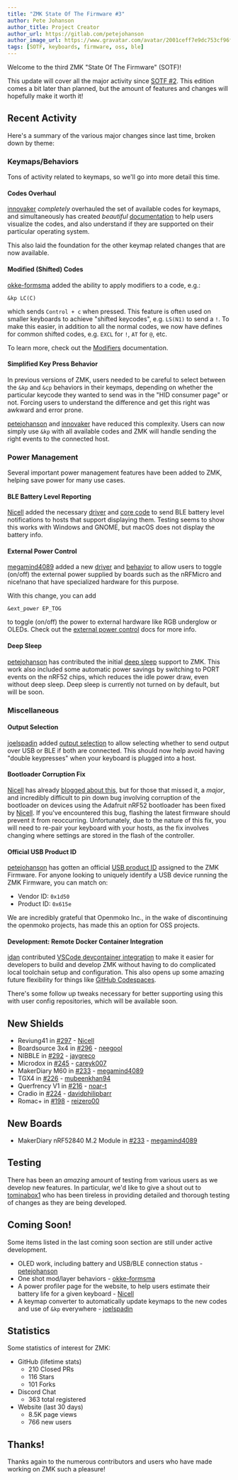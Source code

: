 ```yaml
---
title: "ZMK State Of The Firmware #3"
author: Pete Johanson
author_title: Project Creator
author_url: https://gitlab.com/petejohanson
author_image_url: https://www.gravatar.com/avatar/2001ceff7e9dc753cf96fcb2e6f41110
tags: [SOTF, keyboards, firmware, oss, ble]
---
```


Welcome to the third ZMK "State Of The Firmware" (SOTF)!

This update will cover all the major activity since [SOTF #2](/blog/2020/09/21/zmk-sotf-2). This edition comes a bit later than planned, but the amount of features and changes will hopefully make it worth it!

## Recent Activity

Here's a summary of the various major changes since last time, broken down by theme:

### Keymaps/Behaviors

Tons of activity related to keymaps, so we'll go into more detail this time.

#### Codes Overhaul

[innovaker] _completely_ overhauled the set of available codes for keymaps, and simultaneously has created
_beautiful_ [documentation](/docs/codes) to help users visualize the codes, and also understand if they are supported on their particular operating system.

This also laid the foundation for the other keymap related changes that are now available.

#### Modified (Shifted) Codes

[okke-formsma] added the ability to apply modifiers to a code, e.g.:

```
&kp LC(C)
```

which sends `Control + c` when pressed. This feature is often used on smaller keyboards to achieve "shifted keycodes", e.g. `LS(N1)` to send a `!`.
To make this easier, in addition to all the normal codes, we now have defines for common shifted codes, e.g. `EXCL` for `!`, `AT` for `@`, etc.

To learn more, check out the [Modifiers](/docs/codes/modifiers) documentation.

#### Simplified Key Press Behavior

In previous versions of ZMK, users needed to be careful to select between the `&kp` and `&cp` behaviors in their keymaps, depending on
whether the particular keycode they wanted to send was in the "HID consumer page" or not. Forcing users to understand the difference and get
this right was awkward and error prone.

[petejohanson] and [innovaker] have reduced this complexity. Users can now simply use `&kp` with all available codes and ZMK will
handle sending the right events to the connected host.

### Power Management

Several important power management features have been added to ZMK, helping save power for many use cases.

#### BLE Battery Level Reporting

[Nicell] added the necessary [driver](https://github.com/zmkfirmware/zmk/pull/293) and [core code](https://github.com/zmkfirmware/zmk/pull/306) to send BLE battery level notifications to hosts that support displaying them. Testing seems to show this works with Windows and GNOME, but macOS does not display the battery info.

#### External Power Control

[megamind4089] added a new [driver](https://github.com/zmkfirmware/zmk/pull/242) and [behavior](https://github.com/zmkfirmware/zmk/pull/258) to allow users to toggle (on/off) the external power supplied by boards such as the nRFMicro
and nice!nano that have specialized hardware for this purpose.

With this change, you can add

```
&ext_power EP_TOG
```

to toggle (on/off) the power to external hardware like RGB underglow or OLEDs. Check out the [external power control](/docs/behavior/power#external-power-control) docs for more info.

#### Deep Sleep

[petejohanson] has contributed the initial [deep sleep](https://github.com/zmkfirmware/zmk/pull/211) support to ZMK. This work also
included some automatic power savings by switching to PORT events on the nRF52 chips, which reduces the idle power draw, even without deep sleep. Deep sleep is currently not turned on by default, but will be soon.

### Miscellaneous

#### Output Selection

[joelspadin] added [output selection](/docs/behavior/outputs) to allow selecting whether to send output over USB or BLE if both are connected. This should now help avoid having "double keypresses" when your keyboard is plugged into a host.

#### Bootloader Corruption Fix

[Nicell] has already [blogged about this](/blog/2020/10/03/bootloader-fix), but for those that missed it, a _major_, and incredibly difficult to pin down bug involving corruption of the bootloader on devices using the Adafruit nRF52 bootloader has been fixed by [Nicell]. If you've encountered this bug, flashing the latest firmware should prevent it from reoccurring. Unfortunately, due to the nature of this fix, you will need to re-pair your keyboard with your hosts, as the fix involves changing where settings are stored in the flash of the controller.

#### Official USB Product ID

[petejohanson] has gotten an official [USB product ID](https://github.com/openmoko/openmoko-usb-oui/pull/15) assigned to the ZMK Firmware. For anyone looking to uniquely identify a USB device running the ZMK Firmware, you can match on:

- Vendor ID: `0x1d50`
- Product ID: `0x615e`

We are incredibly grateful that Openmoko Inc., in the wake of discontinuing the openmoko projects, has made this an option for OSS projects.

#### Development: Remote Docker Container Integration

[idan](https://github.com/idan) contributed [VSCode devcontainer integration](https://github.com/zmkfirmware/zmk/pull/209) to make it easier for developers to build and develop ZMK without having to do complicated local toolchain setup and configuration. This also opens up some amazing future flexibility for things like [GitHub Codespaces](https://twitter.com/ZMKFirmware/status/1315760616779505678?s=20).

There's some follow up tweaks necessary for better supporting using this with user config repositories, which will be available soon.

## New Shields

- Reviung41 in [#297](https://github.com/zmkfirmware/zmk/pull/297) - [Nicell]
- Boardsource 3x4 in [#296](https://github.com/zmkfirmware/zmk/pull/296) - [neegool](https://github.com/neegool)
- NIBBLE in [#292](https://github.com/zmkfirmware/zmk/pull/292) - [jaygreco](https://github.com/jaygreco)
- Microdox in [#245](https://github.com/zmkfirmware/zmk/pull/245) - [careyk007](https://github.com/careyk007)
- MakerDiary M60 in [#233](https://github.com/zmkfirmware/zmk/pull/233) - [megamind4089]
- TGX4 in [#226](https://github.com/zmkfirmware/zmk/pull/226) - [mubeenkhan94](https://github.com/mubeenkhan94)
- Querfrency V1 in [#216](https://github.com/zmkfirmware/zmk/pull/216) - [noar-t](https://github.com/noar-t)
- Cradio in [#224](https://github.com/zmkfirmware/zmk/pull/224) - [davidphilipbarr](https://github.com/davidphilipbarr)
- Romac+ in [#198](https://github.com/zmkfirmware/zmk/pull/198) - [reizero00](https://github.com/reizero00)

## New Boards

- MakerDiary nRF52840 M.2 Module in [#233](https://github.com/zmkfirmware/zmk/pull/233) - [megamind4089]

## Testing

There has been an _amazing_ amount of testing from various users as we develop new features. In particular, we'd like to give a shout out to [tominabox1](https://github.com/tominabox1) who has been tireless in providing detailed and thorough testing of
changes as they are being developed.

## Coming Soon!

Some items listed in the last coming soon section are still under active development.

- OLED work, including battery and USB/BLE connection status - [petejohanson]
- One shot mod/layer behaviors - [okke-formsma]
- A power profiler page for the website, to help users estimate their battery life for a given keyboard - [Nicell]
- A keymap converter to automatically update keymaps to the new codes and use of `&kp` everywhere - [joelspadin]

## Statistics

Some statistics of interest for ZMK:

- GitHub (lifetime stats)
  - 210 Closed PRs
  - 116 Stars
  - 101 Forks
- Discord Chat
  - 363 total registered
- Website (last 30 days)
  - 8.5K page views
  - 766 new users

## Thanks!

Thanks again to the numerous contributors and users who have made working on ZMK such a pleasure!

[okke-formsma]: https://github.com/okke-formsma
[nicell]: https://github.com/Nicell
[petejohanson]: https://github.com/petejohanson
[brainwart]: https://github.com/BrainWart
[innovaker]: https://github.com/innovaker
[megamind4089]: https://github.com/megamind4089
[joelspadin]: https://github.com/joelspadin
